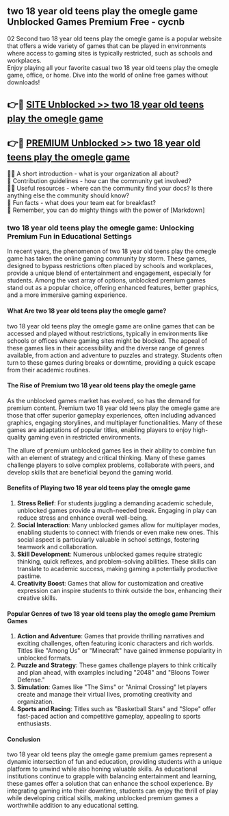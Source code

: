 ## two 18 year old teens play the omegle game Unblocked Games Premium Free - cycnb

02 Second two 18 year old teens play the omegle game is a popular website that offers a wide variety of games that can be played in environments where access to gaming sites is typically restricted, such as schools and workplaces.  
Enjoy playing all your favorite casual two 18 year old teens play the omegle game, office, or home. Dive into the world of online free games without downloads!

## 👉🔴 [SITE Unblocked >> two 18 year old teens play the omegle game](http://freeplayer.one?title=two_18_year_old_teens_play_the_omegle_game&ref=13D)

## 👉🔴 [PREMIUM Unblocked >> two 18 year old teens play the omegle game](http://freeplayer.one?title=two_18_year_old_teens_play_the_omegle_game&ref=13D)

🙋‍♀️ A short introduction - what is your organization all about?  
🌈 Contribution guidelines - how can the community get involved?  
👩‍💻 Useful resources - where can the community find your docs? Is there anything else the community should know?  
🍿 Fun facts - what does your team eat for breakfast?  
🧙 Remember, you can do mighty things with the power of [Markdown]

### two 18 year old teens play the omegle game: Unlocking Premium Fun in Educational Settings

In recent years, the phenomenon of two 18 year old teens play the omegle game has taken the online gaming community by storm. These games, designed to bypass restrictions often placed by schools and workplaces, provide a unique blend of entertainment and engagement, especially for students. Among the vast array of options, unblocked premium games stand out as a popular choice, offering enhanced features, better graphics, and a more immersive gaming experience.

#### What Are two 18 year old teens play the omegle game?

two 18 year old teens play the omegle game are online games that can be accessed and played without restrictions, typically in environments like schools or offices where gaming sites might be blocked. The appeal of these games lies in their accessibility and the diverse range of genres available, from action and adventure to puzzles and strategy. Students often turn to these games during breaks or downtime, providing a quick escape from their academic routines.

#### The Rise of Premium two 18 year old teens play the omegle game

As the unblocked games market has evolved, so has the demand for premium content. Premium two 18 year old teens play the omegle game are those that offer superior gameplay experiences, often including advanced graphics, engaging storylines, and multiplayer functionalities. Many of these games are adaptations of popular titles, enabling players to enjoy high-quality gaming even in restricted environments.

The allure of premium unblocked games lies in their ability to combine fun with an element of strategy and critical thinking. Many of these games challenge players to solve complex problems, collaborate with peers, and develop skills that are beneficial beyond the gaming world.

#### Benefits of Playing two 18 year old teens play the omegle game

1.  **Stress Relief**: For students juggling a demanding academic schedule, unblocked games provide a much-needed break. Engaging in play can reduce stress and enhance overall well-being.
2.  **Social Interaction**: Many unblocked games allow for multiplayer modes, enabling students to connect with friends or even make new ones. This social aspect is particularly valuable in school settings, fostering teamwork and collaboration.
3.  **Skill Development**: Numerous unblocked games require strategic thinking, quick reflexes, and problem-solving abilities. These skills can translate to academic success, making gaming a potentially productive pastime.
4.  **Creativity Boost**: Games that allow for customization and creative expression can inspire students to think outside the box, enhancing their creative skills.

#### Popular Genres of two 18 year old teens play the omegle game Premium Games

1.  **Action and Adventure**: Games that provide thrilling narratives and exciting challenges, often featuring iconic characters and rich worlds. Titles like "Among Us" or "Minecraft" have gained immense popularity in unblocked formats.
2.  **Puzzle and Strategy**: These games challenge players to think critically and plan ahead, with examples including "2048" and "Bloons Tower Defense."
3.  **Simulation**: Games like "The Sims" or "Animal Crossing" let players create and manage their virtual lives, promoting creativity and organization.
4.  **Sports and Racing**: Titles such as "Basketball Stars" and "Slope" offer fast-paced action and competitive gameplay, appealing to sports enthusiasts.

#### Conclusion

two 18 year old teens play the omegle game premium games represent a dynamic intersection of fun and education, providing students with a unique platform to unwind while also honing valuable skills. As educational institutions continue to grapple with balancing entertainment and learning, these games offer a solution that can enhance the school experience. By integrating gaming into their downtime, students can enjoy the thrill of play while developing critical skills, making unblocked premium games a worthwhile addition to any educational setting.